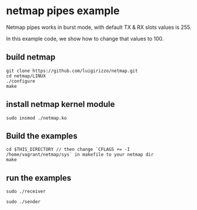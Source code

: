 # netmap pipes example

Netmap pipes works in burst mode, with default TX & RX slots values is 255.

In this example code, we show how to change that values to 100.

## build netmap

```
git clone https://github.com/luigirizzo/netmap.git
cd netmap/LINUX
./configure
make
```

## install netmap kernel module

```
sudo insmod ./netmap.ko
```

## Build the examples

```
cd $THIS_DIRECTORY // then change `CFLAGS += -I /home/vagrant/netmap/sys` in makefile to your netmap dir
make
```

## run the examples

```
sudo ./receiver
```

```
sudo ./sender
```

